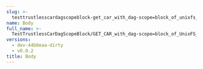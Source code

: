 ```yaml
---
slug: >-
  testtrustlesscardagscopeblock-get_car_with_dag-scope=block_of_unixfs_file_on_a_path_(accept_header)-body
name: Body
full_name: >-
  TestTrustlessCarDagScopeBlock/GET_CAR_with_dag-scope=block_of_UnixFS_file_on_a_path_(Accept_Header)/Body
versions:
  - dev-44b0eaa-dirty
  - v0.0.2
title: Body
---
```


